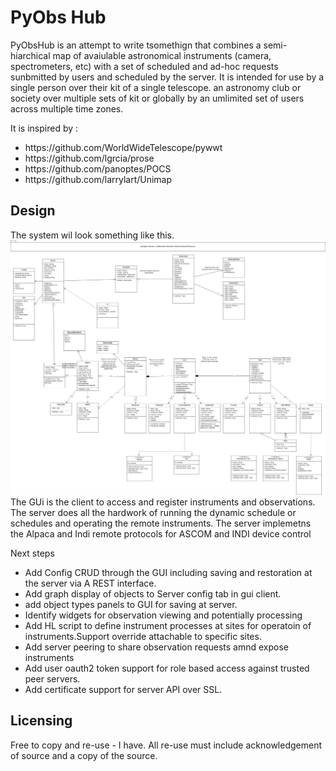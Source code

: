 <h1> PyObs Hub  </h1>
PyObsHub is an attempt to write tsomethign that combines a semi-hiarchical map of avaiulable astronomical instruments (camera, spectrometers, etc) with a set of scheduled and ad-hoc requests sunbmitted by users and scheduled by the server. 
It is intended for use by a single person over their kit of a single telescope. an astronomy club or society over multiple sets of kit or globally by an umlimited set of users across multiple time zones. 

It is inspired by : 
<ul>
<li>https://github.com/WorldWideTelescope/pywwt</li>
<li>https://github.com/lgrcia/prose</li>
<li>https://github.com/panoptes/POCS</li>
<li>https://github.com/larrylart/Unimap</li>
</ul>


<h2>Design </h2>
The system wil look something like this. 
<img src="multi site server system.png">
The GUi is the client to access and register instruments and observations. 
The server does all the hardwork of running the dynamic schedule or schedules and operating the remote instruments. 
The server implemetns the Alpaca and Indi remote protocols for ASCOM and INDI device control 

Next steps
<ul>
  <li> Add Config CRUD through the GUI including saving and restoration at the server via A REST interface. </li>
  <li> Add graph display of objects to Server config tab in gui client. </li>
  <li>add object types panels to GUI for saving at server. </li>
  <li>Identify widgets for observation viewing and potentially processing</li>
  <li>Add HL script to define instrument processes at sites for operatoin of instruments.Support override attachable to specific sites.</li>
  <li>Add server peering to share observation requests amnd expose instruments </li>
  <li> Add user oauth2 token support for role based access against trusted peer servers. </li>
  <li> Add certificate support for server API over SSL.</li>
    
</ul>

<h2>Licensing </h2>
Free to copy and re-use - I have. 
All re-use must include acknowledgement of source and a copy of the source. 


